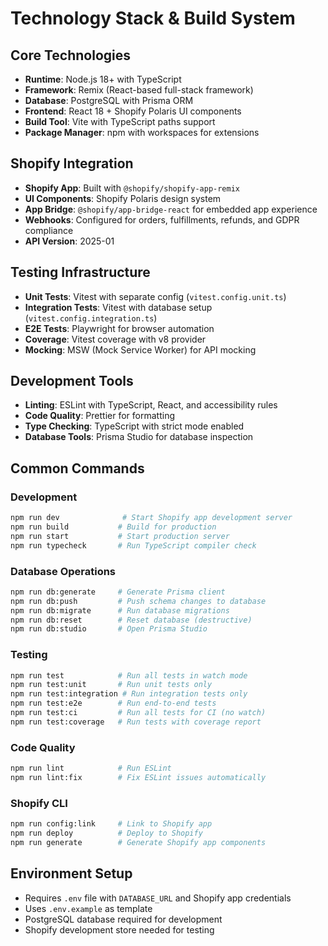 # Technology Stack & Build System

## Core Technologies
- **Runtime**: Node.js 18+ with TypeScript
- **Framework**: Remix (React-based full-stack framework)
- **Database**: PostgreSQL with Prisma ORM
- **Frontend**: React 18 + Shopify Polaris UI components
- **Build Tool**: Vite with TypeScript paths support
- **Package Manager**: npm with workspaces for extensions

## Shopify Integration
- **Shopify App**: Built with `@shopify/shopify-app-remix`
- **UI Components**: Shopify Polaris design system
- **App Bridge**: `@shopify/app-bridge-react` for embedded app experience
- **Webhooks**: Configured for orders, fulfillments, refunds, and GDPR compliance
- **API Version**: 2025-01

## Testing Infrastructure
- **Unit Tests**: Vitest with separate config (`vitest.config.unit.ts`)
- **Integration Tests**: Vitest with database setup (`vitest.config.integration.ts`)
- **E2E Tests**: Playwright for browser automation
- **Coverage**: Vitest coverage with v8 provider
- **Mocking**: MSW (Mock Service Worker) for API mocking

## Development Tools
- **Linting**: ESLint with TypeScript, React, and accessibility rules
- **Code Quality**: Prettier for formatting
- **Type Checking**: TypeScript with strict mode enabled
- **Database Tools**: Prisma Studio for database inspection

## Common Commands

### Development
```bash
npm run dev              # Start Shopify app development server
npm run build           # Build for production
npm run start           # Start production server
npm run typecheck       # Run TypeScript compiler check
```

### Database Operations
```bash
npm run db:generate     # Generate Prisma client
npm run db:push         # Push schema changes to database
npm run db:migrate      # Run database migrations
npm run db:reset        # Reset database (destructive)
npm run db:studio       # Open Prisma Studio
```

### Testing
```bash
npm run test            # Run all tests in watch mode
npm run test:unit       # Run unit tests only
npm run test:integration # Run integration tests only
npm run test:e2e        # Run end-to-end tests
npm run test:ci         # Run all tests for CI (no watch)
npm run test:coverage   # Run tests with coverage report
```

### Code Quality
```bash
npm run lint            # Run ESLint
npm run lint:fix        # Fix ESLint issues automatically
```

### Shopify CLI
```bash
npm run config:link     # Link to Shopify app
npm run deploy          # Deploy to Shopify
npm run generate        # Generate Shopify app components
```

## Environment Setup
- Requires `.env` file with `DATABASE_URL` and Shopify app credentials
- Uses `.env.example` as template
- PostgreSQL database required for development
- Shopify development store needed for testing